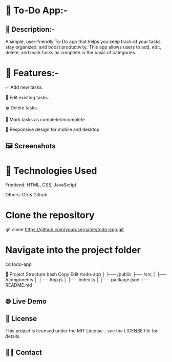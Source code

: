 # 📝 To-Do App:-


## 📖 Description:- 

A simple, user-friendly To-Do app that helps you keep track of your tasks, stay organized, and boost productivity. This app allows users to add, edit, delete, and mark tasks as complete in the basis of categories.


# 🚀 Features:-

✅ Add new tasks.

📝 Edit existing tasks.

🗑️ Delete tasks.

🎯 Mark tasks as complete/incomplete

📱 Responsive design for mobile and desktop 

## 🖼️ Screenshots


# 🔧 Technologies Used
Frontend: HTML, CSS, JavaScript 

Others: Git & Github


# Clone the repository
git clone https://github.com/yourusername/todo-app.git

# Navigate into the project folder
cd todo-app


📁 Project Structure 
bash
Copy
Edit
/todo-app
│
├── /public
├── /src
│   ├── /components
│   ├── App.js
│   ├── index.js
│
├── package.json
├── README.md



## 🌐 Live Demo






## 🪪 License
This project is licensed under the MIT License - see the LICENSE file for details.

## 🙋‍♂️ Contact



